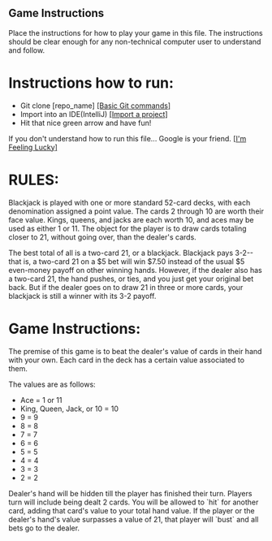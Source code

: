 ## Game Instructions

Place the instructions for how to play your game in this file. The instructions should be clear enough for any non-technical computer user to understand and follow.

<h1>Instructions how to run: </h1>

<ul>
<li>Git clone [repo_name] <a href="https://confluence.atlassian.com/bitbucketserver/basic-git-commands-776639767.html" target="_blank">[Basic Git commands]</a></li>
<li>Import into an IDE(IntelliJ) <a href="https://www.jetbrains.com/help/idea/import-project-or-module-wizard.html" target="_blank">[Import a project]</a></li>
<li>Hit that nice green arrow and have fun!</li>
</ul>

<p>If you don't understand how to run this file... Google is your friend. <a href="https://www.google.com/search?sxsrf=ALeKk00M_h4EYZjZoIlLqe5NghhPLsN-Mw%3A1594587098922&source=hp&ei=2ncLX8GoNcyxytMP6ZK0uAI&q=how+to+google&oq=how+to+google&gs_lcp=CgZwc3ktYWIQAzIHCAAQsQMQQzICCAAyAggAMgIIADIECAAQQzICCAAyBAgAEEMyAggAMgQIABBDMgIIAFAAWABgj1toAHAAeACAAYABiAGAAZIBAzAuMZgBAKoBB2d3cy13aXo&sclient=psy-ab&ved=0ahUKEwjB_d3sy8jqAhXMmHIEHWkJDScQ4dUDCAk&uact=5" target="_blank">[I'm Feeling Lucky]</a></p>

<h1>RULES:</h1>
<p>Blackjack is played with one or more standard 52-card decks, with each denomination assigned a point value. The cards 2 through 10 are worth their face value. Kings, queens, and jacks are each worth 10, and aces may be used as either 1 or 11. The object for the player is to draw cards totaling closer to 21, without going over, than the dealer's cards.</p>

<p>The best total of all is a two-card 21, or a blackjack. Blackjack pays 3-2--that is, a two-card 21 on a $5 bet will win $7.50 instead of the usual $5 even-money payoff on other winning hands. However, if the dealer also has a two-card 21, the hand pushes, or ties, and you just get your original bet back. But if the dealer goes on to draw 21 in three or more cards, your blackjack is still a winner with its 3-2 payoff.</p>

<h1>Game Instructions:</h1>
<p>The premise of this game is to beat the dealer's value of cards in their hand with your own. Each card in the deck has a certain value associated to them.</p>
<p>The values are as follows: </p>

<ul>
<li>Ace = 1 or 11</li>
<li>King, Queen, Jack, or 10 = 10</li>
<li>9 = 9</li>
<li>8 = 8</li>
<li>7 = 7</li>
<li>6 = 6</li>
<li>5 = 5</li>
<li>4 = 4</li>
<li>3 = 3</li>
<li>2 = 2</li>
</ul>

<p>Dealer's hand will be hidden till the player has finished their turn. Players turn will include being dealt 2 cards. You will be allowed to `hit` for another card, adding that card's value to your total hand value. If the player or the dealer's hand's value surpasses a value of 21, that player will `bust` and all bets go to the dealer.</p>
